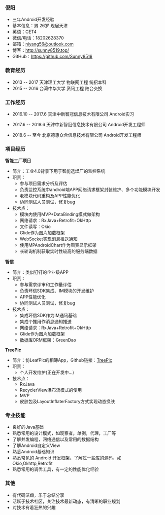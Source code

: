 ### 倪阳

- 三年Android开发经验
- 基本信息：男 26岁 现居天津
- 英语：CET4
- 微信/电话：18202628370
- 邮箱：niyang56@outlook.com
- 博客：http://sunny8519.top/
- GitHub：https://github.com/Sunny8519

### 教育经历

- 2013 -- 2017 天津理工大学 物联网工程 统招本科
- 2015 -- 2016 台湾中华大学 资讯工程 陆台交换

### 工作经历

- 2016.10 -- 2017.6 
天津中新智冠信息技术有限公司 Android实习

- 2017.6 -- 2018.6 
天津中新智冠信息技术有限公司 Android开发工程师

- 2018.6 -- 至今 
北京德惠众合信息技术有限公司 Android开发工程师

### 项目经历

**智能工厂项目**

- 简介：工业4.0背景下用于智能选煤厂的监控系统
- 职责：
    - 参与项目需求分析及评估
    - 负责监控系统中android端APP网络请求框架封装维护、多个功能模块开发
    - 老模块代码重构及APP性能优化
    - 协同测试人员测试，修复bug
- 技术点：
    - 模块内使用MVP+DataBinding模式做架构
    - 网络请求：RxJava+Retrofit+OkHttp
    - 文件读写：Okio
    - Glide作为图片加载框架
    - WebSocket实现消息推送通知
    - 使用MPAndroidChart作为图表显示框架
    - 长轮询机制获取实时性较高的服务端数据

**智信**

- 简介：类似钉钉的企业级APP
- 职责：
    - 参与需求评审和工作量评估
    - 负责环信SDK集成、IM模块的开发维护
    - APP性能优化
    - 协同测试人员测试，修复bug
- 技术点：
    - 集成环信SDK作为IM通讯基础
    - 集成个推用作消息通知推送
    - 网络请求：RxJava+Retrofit+OkHttp
    - Glide作为图片加载框架
    - 数据库ORM框架：GreenDao

**TreePic**

- 简介：仿LeafPic的相簿App，Github链接：[TreePic](https://github.com/Sunny8519/TreePic)
- 职责：
    - 个人开发维护(正在开发中...)
- 技术点：
    - RxJava
    - RecyclerView瀑布流模式的使用
    - MVP
    - 皮肤包及LayoutInflaterFactory方式实现动态换肤

### 专业技能

- 良好的Java基础
- 熟悉常用的设计模式，如观察者，单例，代理，工厂等
- 了解并发编程，网络通信以及常用的数据结构
- 了解Android自定义View
- 熟悉Android基础知识
- 熟悉常见的 Android 开发框架，了解过一些库的源码，如Okio,Okhttp,Retrofit
- 熟悉常用的调优工具，有一定的性能优化经验

### 其他

- 有代码洁癖，乐于总结分享
- 活跃于技术社区，关注技术最新动态，有清晰的职业规划
- 对技术有着狂热的兴趣